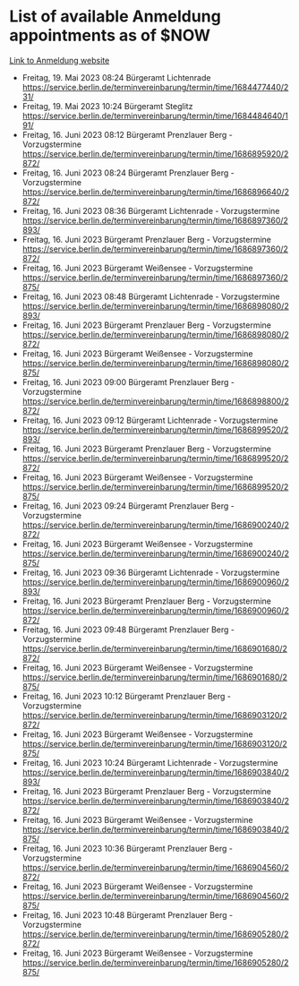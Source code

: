 # List of available Anmeldung appointments as of $NOW
[Link to Anmeldung website](https://service.berlin.de/terminvereinbarung/termin/tag.php?termin=1&anliegen[]=120686&dienstleisterlist=122210,122217,327316,122219,327312,122227,327314,122231,327346,122243,327348,122254,122252,329742,122260,329745,122262,329748,122271,327278,122273,327274,122277,327276,330436,122280,327294,122282,327290,122284,327292,122291,327270,122285,327266,122286,327264,122296,327268,150230,329760,122297,327286,122294,327284,122312,329763,122314,329775,122304,327330,122311,327334,122309,327332,317869,122281,327352,122279,329772,122283,122276,327324,122274,327326,122267,329766,122246,327318,122251,327320,122257,327322,122208,327298,122226,327300&herkunft=http%3A%2F%2Fservice.berlin.de%2Fdienstleistung%2F120686%2F)
- Freitag, 19. Mai 2023 08:24 Bürgeramt Lichtenrade https://service.berlin.de/terminvereinbarung/termin/time/1684477440/231/
- Freitag, 19. Mai 2023 10:24 Bürgeramt Steglitz https://service.berlin.de/terminvereinbarung/termin/time/1684484640/191/
- Freitag, 16. Juni 2023 08:12 Bürgeramt Prenzlauer Berg - Vorzugstermine https://service.berlin.de/terminvereinbarung/termin/time/1686895920/2872/
- Freitag, 16. Juni 2023 08:24 Bürgeramt Prenzlauer Berg - Vorzugstermine https://service.berlin.de/terminvereinbarung/termin/time/1686896640/2872/
- Freitag, 16. Juni 2023 08:36 Bürgeramt Lichtenrade - Vorzugstermine https://service.berlin.de/terminvereinbarung/termin/time/1686897360/2893/
- Freitag, 16. Juni 2023  Bürgeramt Prenzlauer Berg - Vorzugstermine https://service.berlin.de/terminvereinbarung/termin/time/1686897360/2872/
- Freitag, 16. Juni 2023  Bürgeramt Weißensee - Vorzugstermine https://service.berlin.de/terminvereinbarung/termin/time/1686897360/2875/
- Freitag, 16. Juni 2023 08:48 Bürgeramt Lichtenrade - Vorzugstermine https://service.berlin.de/terminvereinbarung/termin/time/1686898080/2893/
- Freitag, 16. Juni 2023  Bürgeramt Prenzlauer Berg - Vorzugstermine https://service.berlin.de/terminvereinbarung/termin/time/1686898080/2872/
- Freitag, 16. Juni 2023  Bürgeramt Weißensee - Vorzugstermine https://service.berlin.de/terminvereinbarung/termin/time/1686898080/2875/
- Freitag, 16. Juni 2023 09:00 Bürgeramt Prenzlauer Berg - Vorzugstermine https://service.berlin.de/terminvereinbarung/termin/time/1686898800/2872/
- Freitag, 16. Juni 2023 09:12 Bürgeramt Lichtenrade - Vorzugstermine https://service.berlin.de/terminvereinbarung/termin/time/1686899520/2893/
- Freitag, 16. Juni 2023  Bürgeramt Prenzlauer Berg - Vorzugstermine https://service.berlin.de/terminvereinbarung/termin/time/1686899520/2872/
- Freitag, 16. Juni 2023  Bürgeramt Weißensee - Vorzugstermine https://service.berlin.de/terminvereinbarung/termin/time/1686899520/2875/
- Freitag, 16. Juni 2023 09:24 Bürgeramt Prenzlauer Berg - Vorzugstermine https://service.berlin.de/terminvereinbarung/termin/time/1686900240/2872/
- Freitag, 16. Juni 2023  Bürgeramt Weißensee - Vorzugstermine https://service.berlin.de/terminvereinbarung/termin/time/1686900240/2875/
- Freitag, 16. Juni 2023 09:36 Bürgeramt Lichtenrade - Vorzugstermine https://service.berlin.de/terminvereinbarung/termin/time/1686900960/2893/
- Freitag, 16. Juni 2023  Bürgeramt Prenzlauer Berg - Vorzugstermine https://service.berlin.de/terminvereinbarung/termin/time/1686900960/2872/
- Freitag, 16. Juni 2023 09:48 Bürgeramt Prenzlauer Berg - Vorzugstermine https://service.berlin.de/terminvereinbarung/termin/time/1686901680/2872/
- Freitag, 16. Juni 2023  Bürgeramt Weißensee - Vorzugstermine https://service.berlin.de/terminvereinbarung/termin/time/1686901680/2875/
- Freitag, 16. Juni 2023 10:12 Bürgeramt Prenzlauer Berg - Vorzugstermine https://service.berlin.de/terminvereinbarung/termin/time/1686903120/2872/
- Freitag, 16. Juni 2023  Bürgeramt Weißensee - Vorzugstermine https://service.berlin.de/terminvereinbarung/termin/time/1686903120/2875/
- Freitag, 16. Juni 2023 10:24 Bürgeramt Lichtenrade - Vorzugstermine https://service.berlin.de/terminvereinbarung/termin/time/1686903840/2893/
- Freitag, 16. Juni 2023  Bürgeramt Prenzlauer Berg - Vorzugstermine https://service.berlin.de/terminvereinbarung/termin/time/1686903840/2872/
- Freitag, 16. Juni 2023  Bürgeramt Weißensee - Vorzugstermine https://service.berlin.de/terminvereinbarung/termin/time/1686903840/2875/
- Freitag, 16. Juni 2023 10:36 Bürgeramt Prenzlauer Berg - Vorzugstermine https://service.berlin.de/terminvereinbarung/termin/time/1686904560/2872/
- Freitag, 16. Juni 2023  Bürgeramt Weißensee - Vorzugstermine https://service.berlin.de/terminvereinbarung/termin/time/1686904560/2875/
- Freitag, 16. Juni 2023 10:48 Bürgeramt Prenzlauer Berg - Vorzugstermine https://service.berlin.de/terminvereinbarung/termin/time/1686905280/2872/
- Freitag, 16. Juni 2023  Bürgeramt Weißensee - Vorzugstermine https://service.berlin.de/terminvereinbarung/termin/time/1686905280/2875/
